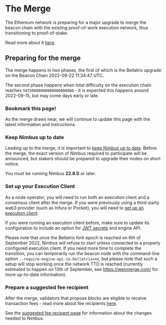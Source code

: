 # The Merge

The Ethereum network is preparing for a major upgrade to merge the beacon chain with the existing proof-of-work execution network, thus transitioning to proof-of-stake.

Read more about it [here](https://ethereum.org/en/upgrades/merge/).

## Preparing for the merge

The merge happens in two phases, the first of which is the Bellatrix upgrade on the Beacon Chain 2022-09-22 11:34:47 UTC.

The second phase happens when total difficulty on the execution chain reaches `58750000000000000000000` - it is expected this happens around 2022-09-15, but may come days early or late.

### Bookmark this page!

As the merge draws near, we will continue to update this page with the latest information and instructions.

### Keep Nimbus up to date

Leading up to the merge, it is important to [keep Nimbus up to date](./keep-updated.md). Before the merge, the exact version of Nimbus required to participate will be announced, but stakers should be prepared to upgrade their nodes on short notice.

You must be running Nimbus **22.8.0** or later.

### Set up your Execution Client

As a node operator, you will need to run both an execution client and a consensus client after the merge. If you were previously using a third-party web3 provider (such as Infura or Pocket), you will need to [set up an execution client](./eth1.md).

If you were running an execution client before, make sure to update its configuration to include an option for [JWT secrets](./eth1.md#3-pass-the-jwt-secret-to-nimbus) and engine API.

Please note that once the Bellatrix fork epoch is reached on 6th of September 2022, Nimbus will refuse to start unless connected to a properly configured execution client. If you need more time to complete the transition, you can temporarily run the beacon node with the command-line option `--require-engine-api-in-bellatrix=no`, but please note that such a setup will stop working once the network TTD is reached (currently estimated to happen on 13th of September, see https://wenmerge.com/ for more up-to-date information).

### Prepare a suggested fee recipient

After the merge, validators that propose blocks are eligible to receive transaction fees - read more about fee recipients [here](https://launchpad.ethereum.org/en/merge-readiness#fee-recipient).

See the [suggested fee recipent page](./suggested-fee-recipient.md) for information about the changes needed to Nimbus.

